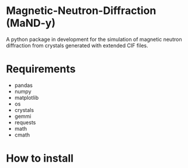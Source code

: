 # Magnetic-Neutron-Diffraction (MaND-y)
A python package in development for the simulation of magnetic neutron diffraction from crystals generated with extended CIF files.

# Requirements
- pandas
- numpy
- matplotlib
- os
- crystals
- gemmi
- requests
- math
- cmath
# How to install

